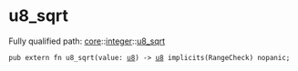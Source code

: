 # u8_sqrt

Fully qualified path: [core](./core.md)::[integer](./core-integer.md)::[u8_sqrt](./core-integer-u8_sqrt.md)

<pre><code class="language-cairo">pub extern fn u8_sqrt(value: <a href="core-integer-u8.html">u8</a>) -&gt; <a href="core-integer-u8.html">u8</a> implicits(RangeCheck) nopanic;</code></pre>

